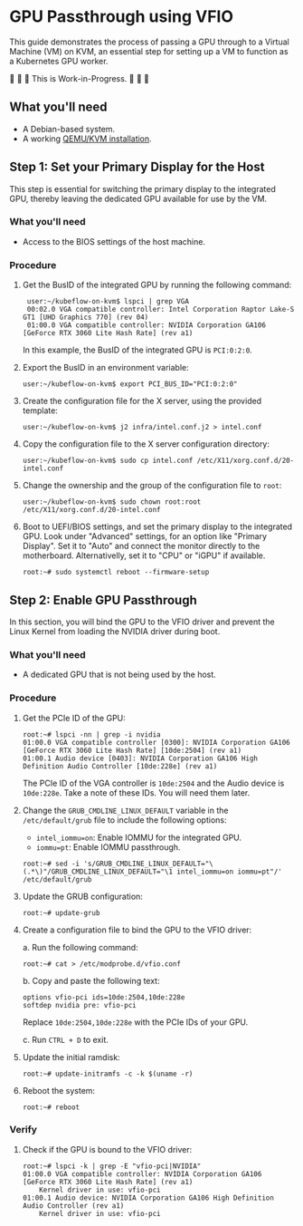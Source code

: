 # GPU Passthrough using VFIO

This guide demonstrates the process of passing a GPU through to a Virtual Machine (VM) on KVM, an
essential step for setting up a VM to function as a Kubernetes GPU worker.

🚧 🚧 🚧 This is Work-in-Progress. 🚧 🚧 🚧

## What you'll need

* A Debian-based system.
* A working [QEMU/KVM installation](qemu-kvm).

## Step 1: Set your Primary Display for the Host

This step is essential for switching the primary display to the integrated GPU, thereby leaving the
dedicated GPU available for use by the VM.

### What you'll need

* Access to the BIOS settings of the host machine.

### Procedure

<!-- 1. Change to root user:

    ```console
    user:~$ sudo su -
    root:~#
    ``` -->

1. Get the BusID of the integrated GPU by running the following command:

   ```console
    user:~/kubeflow-on-kvm$ lspci | grep VGA
    00:02.0 VGA compatible controller: Intel Corporation Raptor Lake-S GT1 [UHD Graphics 770] (rev 04)
    01:00.0 VGA compatible controller: NVIDIA Corporation GA106 [GeForce RTX 3060 Lite Hash Rate] (rev a1)
    ```

    In this example, the BusID of the integrated GPU is `PCI:0:2:0`.

1. Export the BusID in an environment variable:

    ```console
    user:~/kubeflow-on-kvm$ export PCI_BUS_ID="PCI:0:2:0"
    ```

1. Create the configuration file for the X server, using the provided template:

    ```console
    user:~/kubeflow-on-kvm$ j2 infra/intel.conf.j2 > intel.conf
    ```

1. Copy the configuration file to the X server configuration directory:

    ```console
    user:~/kubeflow-on-kvm$ sudo cp intel.conf /etc/X11/xorg.conf.d/20-intel.conf
    ```

1. Change the ownership and the group of the configuration file to `root`:

    ```console
    user:~/kubeflow-on-kvm$ sudo chown root:root /etc/X11/xorg.conf.d/20-intel.conf
    ```

1. Boot to UEFI/BIOS settings, and set the primary display to the integrated GPU. Look under
   "Advanced" settings, for an option like "Primary Display". Set it to "Auto" and connect the
   monitor directly to the motherboard. Alternativelly, set it to "CPU" or "iGPU" if available.

    ```console
    root:~# sudo systemctl reboot --firmware-setup
    ```

## Step 2: Enable GPU Passthrough

In this section, you will bind the GPU to the VFIO driver and prevent the Linux Kernel from loading
the NVIDIA driver during boot.

### What you'll need

* A dedicated GPU that is not being used by the host.

### Procedure

1. Get the PCIe ID of the GPU:

    ```console
    root:~# lspci -nn | grep -i nvidia
    01:00.0 VGA compatible controller [0300]: NVIDIA Corporation GA106 [GeForce RTX 3060 Lite Hash Rate] [10de:2504] (rev a1)
    01:00.1 Audio device [0403]: NVIDIA Corporation GA106 High Definition Audio Controller [10de:228e] (rev a1)
    ```

    The PCIe ID of the VGA controller is `10de:2504` and the Audio device is `10de:228e`. Take a
    note of these IDs. You will need them later.

1. Change the `GRUB_CMDLINE_LINUX_DEFAULT` variable in the `/etc/default/grub` file to include the
   following options:

    * `intel_iommu=on`: Enable IOMMU for the integrated GPU.
    * `iommu=pt`: Enable IOMMU passthrough.

    ```console
    root:~# sed -i 's/GRUB_CMDLINE_LINUX_DEFAULT="\(.*\)"/GRUB_CMDLINE_LINUX_DEFAULT="\1 intel_iommu=on iommu=pt"/' /etc/default/grub
    ```

1. Update the GRUB configuration:

    ```console
    root:~# update-grub
    ```

1. Create a configuration file to bind the GPU to the VFIO driver:

    a. Run the following command:

    ```console
    root:~# cat > /etc/modprobe.d/vfio.conf
    ```

    b. Copy and paste the following text:

    ```
    options vfio-pci ids=10de:2504,10de:228e
    softdep nvidia pre: vfio-pci
    ```

    Replace `10de:2504,10de:228e` with the PCIe IDs of your GPU.
    
    c. Run `CTRL + D` to exit.

1. Update the initial ramdisk:

    ```console
    root:~# update-initramfs -c -k $(uname -r)
    ```

1. Reboot the system:

    ```console
    root:~# reboot
    ```

### Verify

1. Check if the GPU is bound to the VFIO driver:

    ```console
    root:~# lspci -k | grep -E "vfio-pci|NVIDIA"
    01:00.0 VGA compatible controller: NVIDIA Corporation GA106 [GeForce RTX 3060 Lite Hash Rate] (rev a1)
        Kernel driver in use: vfio-pci
    01:00.1 Audio device: NVIDIA Corporation GA106 High Definition Audio Controller (rev a1)
        Kernel driver in use: vfio-pci
    ```
